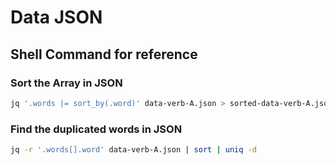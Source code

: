 # Data JSON

## Shell Command for reference

### Sort the Array in JSON

```bash
jq '.words |= sort_by(.word)' data-verb-A.json > sorted-data-verb-A.json
```

### Find the duplicated words in JSON

```bash
jq -r '.words[].word' data-verb-A.json | sort | uniq -d
```